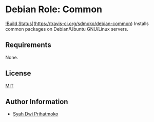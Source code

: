 # Debian Role: Common
[!Build Status](https://travis-ci.org/sdmoko/debian-common.svg)](https://travis-ci.org/sdmoko/debian-common)
Installs common packages on Debian/Ubuntu GNU/Linux servers.
## Requirements
None.
## License
[MIT](http://choosealicense.com/licenses/mit/)
## Author Information
  - [Syah Dwi Prihatmoko](https://twitter.com/sdmoko)
